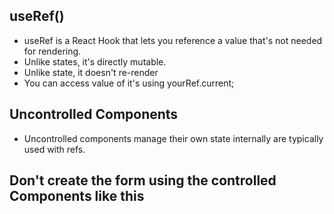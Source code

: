 ## useRef()
- useRef is a React Hook that lets you reference a value that's not needed for rendering.
- Unlike states, it's directly mutable.
- Unlike state, it doesn't re-render
- You can access value of it's using yourRef.current;

## Uncontrolled Components
- Uncontrolled components manage their own state internally are typically used with refs.

## Don't create the form using the controlled Components like this

